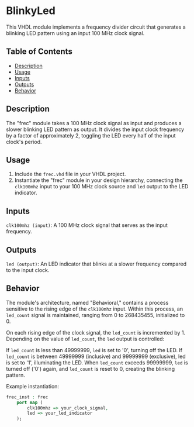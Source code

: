 # BlinkyLed

This VHDL module implements a frequency divider circuit that generates a blinking LED pattern using an input 100 MHz clock signal.

## Table of Contents
- [Description](#description)
- [Usage](#usage)
- [Inputs](#inputs)
- [Outputs](#outputs)
- [Behavior](#behavior)

## Description

The "frec" module takes a 100 MHz clock signal as input and produces a slower blinking LED pattern as output. It divides the input clock frequency by a factor of approximately 2, toggling the LED every half of the input clock's period.

## Usage

1. Include the `frec.vhd` file in your VHDL project.
2. Instantiate the "frec" module in your design hierarchy, connecting the `clk100mhz` input to your 100 MHz clock source and `led` output to the LED indicator.

## Inputs
`clk100mhz (input)`: A 100 MHz clock signal that serves as the input frequency.

## Outputs
`led (output)`: An LED indicator that blinks at a slower frequency compared to the input clock.

## Behavior
The module's architecture, named "Behavioral," contains a process sensitive to the rising edge of the `clk100mhz` input. Within this process, an `led_count` signal is maintained, ranging from 0 to 268435455, initialized to 0.

On each rising edge of the clock signal, the `led_count` is incremented by 1. Depending on the value of `led_count`, the `led` output is controlled:

If `led_count` is less than 49999999, `led` is set to '0', turning off the LED.
If `led_count` is between 49999999 (inclusive) and 99999999 (exclusive), led is set to '1', illuminating the LED.
When `led_count` exceeds 99999999, `led` is turned off ('0') again, and `led_count` is reset to 0, creating the blinking pattern.

Example instantiation:
```vhdl
frec_inst : frec
    port map (
        clk100mhz => your_clock_signal,
        led => your_led_indicator
    );
